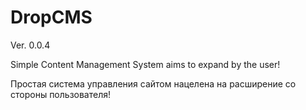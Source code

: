 # DropCMS
Ver. 0.0.4

Simple Content Management System aims to expand by the user!

Простая система управления сайтом нацелена на расширение со стороны пользователя!

